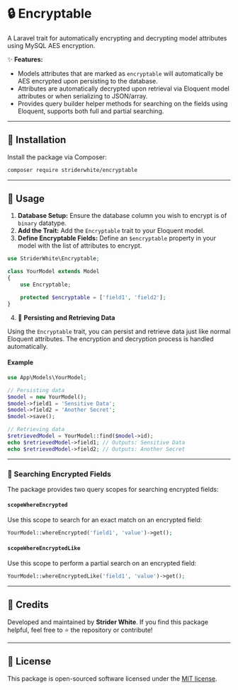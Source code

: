 # 🔒 Encryptable

A Laravel trait for automatically encrypting and decrypting model attributes using MySQL AES encryption.

✨ **Features:**
- Models attributes that are marked as `encryptable` will automatically be AES encrypted upon persisting to the database.
- Attributes are automatically decrypted upon retrieval via Eloquent model attributes or when serializing to JSON/array.
- Provides query builder helper methods for searching on the fields using Eloquent, supports both full and partial searching.

---

## 🚀 Installation

Install the package via Composer:

```bash
composer require striderwhite/encryptable
```

---

## 📖 Usage

1. **Database Setup:** Ensure the database column you wish to encrypt is of `binary` datatype.
2. **Add the Trait:** Add the `Encryptable` trait to your Eloquent model.
3. **Define Encryptable Fields:** Define an `$encryptable` property in your model with the list of attributes to encrypt.

```php
use StriderWhite\Encryptable;

class YourModel extends Model
{
    use Encryptable;

    protected $encryptable = ['field1', 'field2'];
}
```

4. 💾 **Persisting and Retrieving Data**

Using the `Encryptable` trait, you can persist and retrieve data just like normal Eloquent attributes. The encryption and decryption process is handled automatically.

#### Example

```php
use App\Models\YourModel;

// Persisting data
$model = new YourModel();
$model->field1 = 'Sensitive Data';
$model->field2 = 'Another Secret';
$model->save();

// Retrieving data
$retrievedModel = YourModel::find($model->id);
echo $retrievedModel->field1; // Outputs: Sensitive Data
echo $retrievedModel->field2; // Outputs: Another Secret
```

---

### 🔎 Searching Encrypted Fields

The package provides two query scopes for searching encrypted fields:

#### `scopeWhereEncrypted`

Use this scope to search for an exact match on an encrypted field:

```php
YourModel::whereEncrypted('field1', 'value')->get();
```

#### `scopeWhereEncryptedLike`

Use this scope to perform a partial search on an encrypted field:

```php
YourModel::whereEncryptedLike('field1', 'value')->get();
```

---

## 🙏 Credits

Developed and maintained by **Strider White**. If you find this package helpful, feel free to ⭐ the repository or contribute!

---

## 📜 License

This package is open-sourced software licensed under the [MIT license](LICENSE).